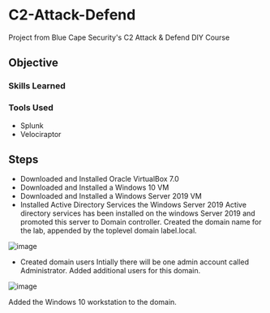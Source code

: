 # C2-Attack-Defend
Project from Blue Cape Security's C2 Attack &amp; Defend DIY Course

## Objective


### Skills Learned


### Tools Used
- Splunk
- Velociraptor

## Steps
- Downloaded and Installed Oracle VirtualBox 7.0
- Downloaded and Installed a Windows 10 VM
- Downloaded and Installed a Windows Server 2019 VM
- Installed Active Directory Services the Windows Server 2019
  Active directory services has been installed on the windows Server 2019 and promoted this server to Domain controller. Created the domain name for the lab, appended by the toplevel domain label.local.

![image](https://github.com/shimsha24/C2-Attack-Defend/assets/151268669/4216383c-7159-490c-8d34-26b09c12286f)

- Created domain users 
Intially there will be one admin account called Administrator. Added additional users for this domain.

![image](https://github.com/shimsha24/C2-Attack-Defend/assets/151268669/f87d5616-80cb-40bc-908b-27cbeb96690b)

Added the Windows 10 workstation to the domain.

